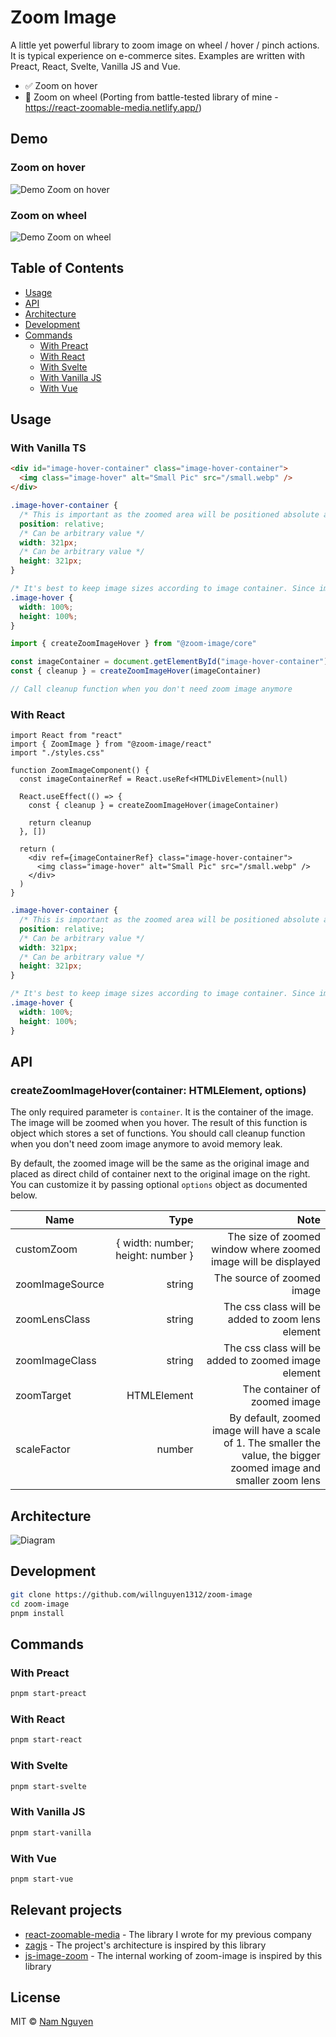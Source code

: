 # Zoom Image

A little yet powerful library to zoom image on wheel / hover / pinch actions. It is typical experience on e-commerce
sites. Examples are written with Preact, React, Svelte, Vanilla JS and Vue.

- ✅ Zoom on hover
- 🚧 Zoom on wheel (Porting from battle-tested library of mine - https://react-zoomable-media.netlify.app/)

## Demo

### Zoom on hover

![Demo Zoom on hover](./images/demo-zoom-hover.gif)

### Zoom on wheel

![Demo Zoom on wheel](./images/demo-zoom-wheel.gif)

## Table of Contents

- [Usage](#usage)
- [API](#api)
- [Architecture](#architecture)
- [Development](#development)
- [Commands](#commands)
  - [With Preact](#with-preact)
  - [With React](#with-react)
  - [With Svelte](#with-svelte)
  - [With Vanilla JS](#with-vanilla-js)
  - [With Vue](#with-vue)

## Usage

### With Vanilla TS

```html
<div id="image-hover-container" class="image-hover-container">
  <img class="image-hover" alt="Small Pic" src="/small.webp" />
</div>
```

```css
.image-hover-container {
  /* This is important as the zoomed area will be positioned absolute as a child of image container */
  position: relative;
  /* Can be arbitrary value */
  width: 321px;
  /* Can be arbitrary value */
  height: 321px;
}

/* It's best to keep image sizes according to image container. Since img tag cannot have children. We need an extra container to achieve UI composition for zooming purpose */
.image-hover {
  width: 100%;
  height: 100%;
}
```

```js
import { createZoomImageHover } from "@zoom-image/core"

const imageContainer = document.getElementById("image-hover-container")
const { cleanup } = createZoomImageHover(imageContainer)

// Call cleanup function when you don't need zoom image anymore
```

### With React

```tsx
import React from "react"
import { ZoomImage } from "@zoom-image/react"
import "./styles.css"

function ZoomImageComponent() {
  const imageContainerRef = React.useRef<HTMLDivElement>(null)

  React.useEffect(() => {
    const { cleanup } = createZoomImageHover(imageContainer)

    return cleanup
  }, [])

  return (
    <div ref={imageContainerRef} class="image-hover-container">
      <img class="image-hover" alt="Small Pic" src="/small.webp" />
    </div>
  )
}
```

```css
.image-hover-container {
  /* This is important as the zoomed area will be positioned absolute as a child of image container */
  position: relative;
  /* Can be arbitrary value */
  width: 321px;
  /* Can be arbitrary value */
  height: 321px;
}

/* It's best to keep image sizes according to image container. Since img tag cannot have children. We need an extra container to achieve UI composition for zooming purpose */
.image-hover {
  width: 100%;
  height: 100%;
}
```

## API

### createZoomImageHover(container: HTMLElement, options)

The only required parameter is `container`. It is the container of the image. The image will be zoomed when you hover.
The result of this function is object which stores a set of functions. You should call cleanup function when you don't
need zoom image anymore to avoid memory leak.

By default, the zoomed image will be the same as the original image and placed as direct child of container next to the
original image on the right. You can customize it by passing optional `options` object as documented below.

| Name            |                              Type |                                                                                                                  Note |
| --------------- | --------------------------------: | --------------------------------------------------------------------------------------------------------------------: |
| customZoom      | { width: number; height: number } |                                                        The size of zoomed window where zoomed image will be displayed |
| zoomImageSource |                            string |                                                                                            The source of zoomed image |
| zoomLensClass   |                            string |                                                                      The css class will be added to zoom lens element |
| zoomImageClass  |                            string |                                                                   The css class will be added to zoomed image element |
| zoomTarget      |                       HTMLElement |                                                                                         The container of zoomed image |
| scaleFactor     |                            number | By default, zoomed image will have a scale of 1. The smaller the value, the bigger zoomed image and smaller zoom lens |

## Architecture

![Diagram](./images/diagram.png)

## Development

```bash
git clone https://github.com/willnguyen1312/zoom-image
cd zoom-image
pnpm install
```

## Commands

### With Preact

```bash
pnpm start-preact
```

### With React

```bash
pnpm start-react
```

### With Svelte

```bash
pnpm start-svelte
```

### With Vanilla JS

```bash
pnpm start-vanilla
```

### With Vue

```bash
pnpm start-vue
```

## Relevant projects

- [react-zoomable-media](https://github.com/willnguyen1312/react-zoomable-media) - The library I wrote for my previous
  company
- [zagjs](https://github.com/chakra-ui/zag) - The project's architecture is inspired by this library
- [js-image-zoom](https://github.com/malaman/js-image-zoom) - The internal working of zoom-image is inspired by this
  library

## License

MIT © [Nam Nguyen](https://namnguyen.design)
